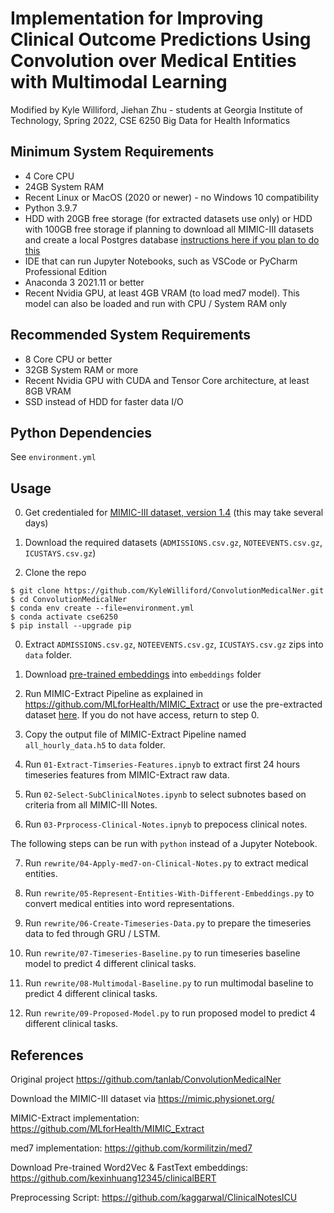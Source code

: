 # Implementation for Improving Clinical Outcome Predictions Using Convolution over Medical Entities with Multimodal Learning

Modified by Kyle Williford, Jiehan Zhu - students at Georgia Institute of Technology, Spring 2022, CSE 6250 Big Data for Health Informatics

## Minimum System Requirements
* 4 Core CPU
* 24GB System RAM
* Recent Linux or MacOS (2020 or newer) - no Windows 10 compatibility
* Python 3.9.7
* HDD with 20GB free storage (for extracted datasets use only) or HDD with 100GB free storage if planning to download all MIMIC-III datasets and create a local Postgres database [instructions here if you plan to do this](https://github.com/MIT-LCP/mimic-code/blob/main/mimic-iii/buildmimic/postgres/README.md)
* IDE that can run Jupyter Notebooks, such as VSCode or PyCharm Professional Edition
* Anaconda 3 2021.11 or better
* Recent Nvidia GPU, at least 4GB VRAM (to load med7 model). This model can also be loaded and run with CPU / System RAM only

## Recommended System Requirements
* 8 Core CPU or better
* 32GB System RAM or more
* Recent Nvidia GPU with CUDA and Tensor Core architecture, at least 8GB VRAM
* SSD instead of HDD for faster data I/O

## Python Dependencies
See `environment.yml`

## Usage

0. Get credentialed for [MIMIC-III dataset, version 1.4](https://physionet.org/content/mimiciii/1.4/) (this may take several days)

0. Download the required datasets (`ADMISSIONS.csv.gz`, `NOTEEVENTS.csv.gz`, `ICUSTAYS.csv.gz`)

0. Clone the repo  
```
$ git clone https://github.com/KyleWilliford/ConvolutionMedicalNer.git
$ cd ConvolutionMedicalNer
$ conda env create --file=environment.yml
$ conda activate cse6250
$ pip install --upgrade pip
```

0. Extract `ADMISSIONS.csv.gz`, `NOTEEVENTS.csv.gz`, `ICUSTAYS.csv.gz` zips into `data` folder.

0. Download [pre-trained embeddings](https://github.com/kexinhuang12345/clinicalBERT) into `embeddings` folder

0. Run MIMIC-Extract Pipeline as explained in https://github.com/MLforHealth/MIMIC_Extract or use the pre-extracted dataset [here](https://console.cloud.google.com/storage/browser/mimic_extract;tab=objects?prefix=&forceOnObjectsSortingFiltering=false). If you do not have access, return to step 0.  

0. Copy the output file of MIMIC-Extract Pipeline named `all_hourly_data.h5` to `data` folder.

0. Run `01-Extract-Timseries-Features.ipnyb` to extract first 24 hours timeseries features from MIMIC-Extract raw data.

0. Run `02-Select-SubClinicalNotes.ipynb` to select subnotes based on criteria from all MIMIC-III Notes.

0. Run `03-Prprocess-Clinical-Notes.ipnyb` to prepocess clinical notes.

The following steps can be run with `python` instead of a Jupyter Notebook.

7. Run `rewrite/04-Apply-med7-on-Clinical-Notes.py` to extract medical entities. 

0. Run `rewrite/05-Represent-Entities-With-Different-Embeddings.py` to convert medical entities into word representations.

0. Run `rewrite/06-Create-Timeseries-Data.py` to prepare the timeseries data to fed through GRU / LSTM.

0. Run `rewrite/07-Timeseries-Baseline.py` to run timeseries baseline model to predict 4 different clinical tasks.

0. Run `rewrite/08-Multimodal-Baseline.py` to run multimodal baseline to predict 4 different clinical tasks.

0. Run `rewrite/09-Proposed-Model.py` to run proposed model to predict 4 different clinical tasks.

## References

Original project https://github.com/tanlab/ConvolutionMedicalNer

Download the MIMIC-III dataset via https://mimic.physionet.org/

MIMIC-Extract implementation: https://github.com/MLforHealth/MIMIC_Extract

med7 implementation: https://github.com/kormilitzin/med7

Download Pre-trained Word2Vec & FastText embeddings: https://github.com/kexinhuang12345/clinicalBERT

Preprocessing Script: https://github.com/kaggarwal/ClinicalNotesICU

